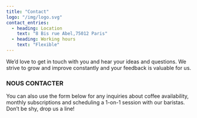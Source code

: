 ```yaml
---
title: "Contact"
logo: "/img/logo.svg"
contact_entries:
  - heading: Location
    text: "8 Bis rue Abel,75012 Paris"
  - heading: Working hours
    text: "Flexible"
---
```


We’d love to get in touch with you and hear your ideas and
questions. We strive to grow and improve constantly and your feedback
is valuable for us.

<h3 class="f4 b lh-title mb2">NOUS CONTACTER</h3>

You can also use the form below for any inquiries about coffee
availability, monthly subscriptions and scheduling a 1-on-1 session
with our baristas. Don’t be shy, drop us a line!
